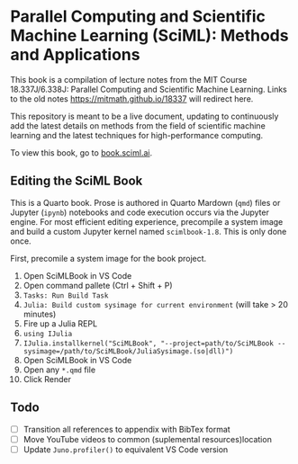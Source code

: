 # Parallel Computing and Scientific Machine Learning (SciML): Methods and Applications

This book is a compilation of lecture notes from the MIT Course 18.337J/6.338J: Parallel Computing and Scientific Machine Learning. 
Links to the old notes https://mitmath.github.io/18337 will redirect here.

This repository is meant to be a live document, updating to continuously add the latest details on methods from the field of 
scientific machine learning and the latest techniques for high-performance computing.

To view this book, go to [book.sciml.ai](https://book.sciml.ai/).

## Editing the SciML Book

This is a Quarto book. Prose is authored in Quarto Mardown (`qmd`) files or
Jupyter (`ipynb`) notebooks and code execution occurs via the Jupyter engine.
For most efficient editing experience, precompile a system image and build a
custom Jupyter kernel named `scimlbook-1.8`. This is only done once.

First, precomile a system image for the book project.

1. Open SciMLBook in VS Code
1. Open command pallete (Ctrl + Shift + P)
1. `Tasks: Run Build Task`
1. `Julia: Build custom sysimage for current environment` (will take > 20 minutes)
1. Fire up a Julia REPL
1. `using IJulia`
1. `IJulia.installkernel("SciMLBook", "--project=path/to/SciMLBook --sysimage=/path/to/SciMLBook/JuliaSysimage.(so|dll)")`
1. Open SciMLBook in VS Code
1. Open any `*.qmd` file
1. Click Render

## Todo

- [ ] Transition all references to appendix with BibTex format
- [ ] Move YouTube videos to common (suplemental resources)location
- [ ] Update `Juno.profiler()` to equivalent VS Code version